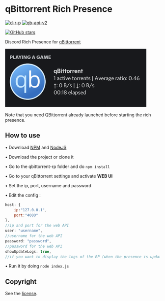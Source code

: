 # qBittorrent Rich Presence

[![d-r-p](https://img.shields.io/github/package-json/dependency-version/weebi/qbittorrent-rp/discord-rpc)](https://www.npmjs.com/package/discord-rpc) [![qb-api-v2](https://img.shields.io/github/package-json/dependency-version/weebi/qbittorrent-rp/qbittorrent-api-v2)](https://www.npmjs.com/package/qbittorrent-api-v2)

[![GitHub stars](https://img.shields.io/github/stars/weebi/qbittorrent-rp.svg)](https://github.com/weebi/qbittorrent-rp/stargazers)

Discord Rich Presence for [qBittorrent](https://www.qbittorrent.org/)

![Rich Presence preview](/preview.png)

Note that you need QBittorrent already launched before starting the rich presence.

## How to use

• Download [NPM](https://www.npmjs.com/get-npm) and [NodeJS](https://nodejs.org)

• Download the project or clone it

• Go to the qbittorrent-rp folder and do `npm install`

• Go to your qBittorrent settings and activate **WEB UI**

• Set the ip, port, username and password

• Edit the config :
```js
host: {
    ip:"127.0.0.1",
    port:"4000"
},
//ip and port for the web API
user: "username",
//username for the web API
password: "password",
//password for the web API
showUpdateLogs: true,
//if you want to display the logs of the RP (when the presence is updated)
```

• Run it by doing `node index.js`


## Copyright

See the [license](/LICENSE).